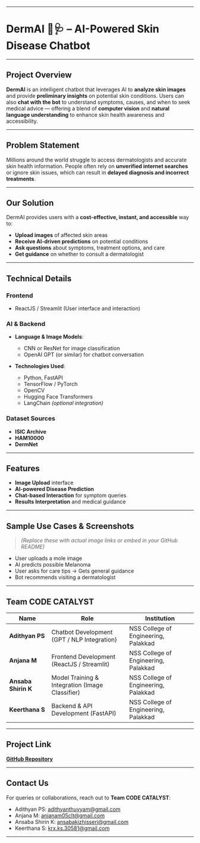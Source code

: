 










---

#  DermAI 🤖🩺 – AI-Powered Skin Disease Chatbot

---

##  Project Overview

**DermAI** is an intelligent chatbot that leverages AI to **analyze skin images** and provide **preliminary insights** on potential skin conditions. Users can also **chat with the bot** to understand symptoms, causes, and when to seek medical advice — offering a blend of **computer vision** and **natural language understanding** to enhance skin health awareness and accessibility.

---

##  Problem Statement

Millions around the world struggle to access dermatologists and accurate skin health information. People often rely on **unverified internet searches** or ignore skin issues, which can result in **delayed diagnosis and incorrect treatments**.

---

##  Our Solution

DermAI provides users with a **cost-effective, instant, and accessible** way to:

*  **Upload images** of affected skin areas
*  **Receive AI-driven predictions** on potential conditions
*  **Ask questions** about symptoms, treatment options, and care
*  **Get guidance** on whether to consult a dermatologist

---

## **Technical Details**

###  **Frontend**

* ReactJS / Streamlit (User interface and interaction)

###  **AI & Backend**

* **Language & Image Models**:

  * CNN or ResNet for image classification
  * OpenAI GPT (or similar) for chatbot conversation

* **Technologies Used**:

  * Python, FastAPI
  * TensorFlow / PyTorch
  * OpenCV
  * Hugging Face Transformers
  * LangChain *(optional integration)*

###  **Dataset Sources**

* **ISIC Archive**
* **HAM10000**
* **DermNet**

---

##  Features

*  **Image Upload** interface
*  **AI-powered Disease Prediction**
*  **Chat-based Interaction** for symptom queries
*  **Results Interpretation** and medical guidance

---

##  Sample Use Cases & Screenshots

> *(Replace these with actual image links or embed in your GitHub README)*

* User uploads a mole image
* AI predicts possible Melanoma
* User asks for care tips → Gets general guidance
* Bot recommends visiting a dermatologist

---

##  Team CODE CATALYST

| Name                | Role                                            | Institution                          |
| ------------------- | ----------------------------------------------- | ------------------------------------ |
| **Adithyan PS**     | Chatbot Development (GPT / NLP Integration)     | NSS College of Engineering, Palakkad |
| **Anjana M**        | Frontend Development (ReactJS / Streamlit)      | NSS College of Engineering, Palakkad |
| **Ansaba Shirin K** | Model Training & Integration (Image Classifier) | NSS College of Engineering, Palakkad |
| **Keerthana S**     | Backend & API Development (FastAPI)             | NSS College of Engineering, Palakkad |

---

##  Project Link

 [**GitHub Repository**](https://github.com/Ansaba-k/skindisease-chatbot/edit/main/README.md)

---

##  Contact Us

For queries or collaborations, reach out to **Team CODE CATALYST**:

*  Adithyan PS: [adithyanthuyyam@gmail.com](mailto:adithyanthuyyam@gmail.com)
*  Anjana M: [anjanam05clt@gmail.com](mailto:anjanam05clt@gmail.com)
*  Ansaba Shirin K: [ansabakizhisseri@gmail.com](mailto:ansabakizhisseri@gmail.com)
*  Keerthana S: [krx.ks.30581@gmail.com](mailto:krx.ks.30581@gmail.com)

---

